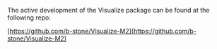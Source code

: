 The active development of the Visualize package can be found at the following repo:

[https://github.com/b-stone/Visualize-M2](https://github.com/b-stone/Visualize-M2)
